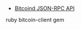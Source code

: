 ###

 * [Bitcoind JSON-RPC API](https://en.bitcoin.it/wiki/API_reference_(JSON-RPC)#Ruby)

 ruby bitcoin-client gem
